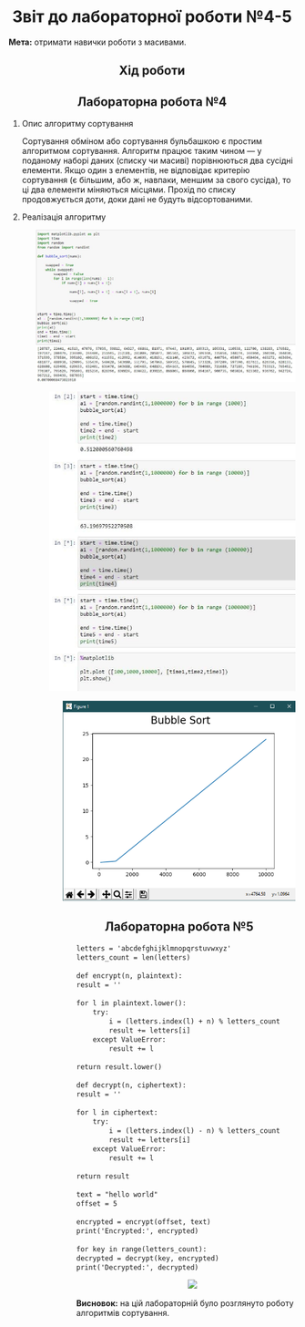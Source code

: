 <h1 align="center">Звіт до лабораторної роботи №4-5</h1>
<strong>Мета:</strong> отримати навички роботи з масивами.
<h2 align="center">Хід роботи</h2>
<h2 align="center">Лабораторна робота №4</h2>
<ol>
<li>Опис алгоритму сортування</p>
Сортування обміном або сортування бульбашкою є простим алгоритмом сортування. Алгоритм працює таким чином — у поданому наборі даних (списку чи масиві) порівнюються два сусідні елементи. Якщо один з елементів, не відповідає критерію сортування (є більшим, або ж, навпаки, меншим за свого сусіда), то ці два елементи міняються місцями. Прохід по списку продовжується доти, доки дані не будуть відсортованими.</p>
<li>Реалізація алгоритму</p>
  <ol>
<p align="center"><img src="https://github.com/YuriiHoidash/Hoidash_TP-36_-_2020/blob/master/lab4-5/1.png"></p> 
  <ol>
<p align="center"><img src="https://github.com/YuriiHoidash/Hoidash_TP-36_-_2020/blob/master/lab4-5/2.jpg"></p> 
  <ol>
<p align="center"><img src="https://github.com/YuriiHoidash/Hoidash_TP-36_-_2020/blob/master/lab4-5/3.png"></p>
<h2 align="center">Лабораторна робота №5</h2>
<ol>
</p>
    
    letters = 'abcdefghijklmnopqrstuvwxyz'
    letters_count = len(letters)

    def encrypt(n, plaintext):
    result = ''

    for l in plaintext.lower():
        try:
            i = (letters.index(l) + n) % letters_count
            result += letters[i]
        except ValueError:
            result += l

    return result.lower()

    def decrypt(n, ciphertext):
    result = ''

    for l in ciphertext:
        try:
            i = (letters.index(l) - n) % letters_count
            result += letters[i]
        except ValueError:
            result += l

    return result

    text = "hello world"
    offset = 5

    encrypted = encrypt(offset, text)
    print('Encrypted:', encrypted)

    for key in range(letters_count):
    decrypted = decrypt(key, encrypted)
    print('Decrypted:', decrypted)
    
   <ol>
<p align="center"><img src="https://github.com/YuriiHoidash/Hoidash_TP-36_-_2020/blob/master/lab4-5/4.jpg"></p> 
   </li>
      </ul>
 </li>
</ol>  
<strong>Висновок:</strong> на цій лабораторній було розглянуто роботу алгоритмів сортування.
